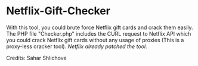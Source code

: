 # Netflix-Gift-Checker
With this tool, you could brute force Netflix gift cards and crack them easily.
The PHP file "Checker.php" includes the CURL request to Netflix API which you could crack Netflix gift cards without any usage of proxies (This is a proxy-less cracker tool).
*Netflix already patched the tool*.

Credits: Sahar Shlichove
